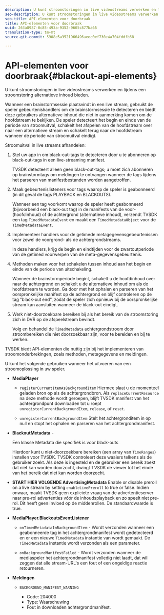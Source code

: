 ```yaml
---
description: U kunt stroomstoringen in live videostreams verwerken en tijdens een stroomstoring alternatieve inhoud bieden.
seo-description: U kunt stroomstoringen in live videostreams verwerken en tijdens een stroomstoring alternatieve inhoud bieden.
seo-title: API-elementen voor doorbraak
title: API-elementen voor doorbraak
uuid: 263a8987-0c85-493a-9352-9605c877ba65
translation-type: tm+mt
source-git-commit: 5908e5a3521966496aeec0ef730e4a704fddfb68

---
```



# API-elementen voor doorbraak{#blackout-api-elements}

U kunt stroomstoringen in live videostreams verwerken en tijdens een stroomstoring alternatieve inhoud bieden.

Wanneer een brainstormsessie plaatsvindt in een live stream, gebruikt de speler gebeurtenishandlers om de brainstormsessie te detecteren en biedt deze gebruikers alternatieve inhoud die niet in aanmerking komen om de hoofdstream te bekijken. De speler detecteert het begin en einde van de periode van stroomuitval, schakelt het afspelen van de hoofdstream over naar een alternatieve stream en schakelt terug naar de hoofdstream wanneer de periode van stroomuitval eindigt.

Stroomuitval in live streams afhandelen:

1. Stel uw app in om black-out-tags te detecteren door u te abonneren op black-out-tags in een live-streaming manifest.

   TVSDK detecteert alleen geen black-out-tags; u moet zich abonneren op brainstormtags om meldingen te ontvangen wanneer de tags tijdens het parseren van manifestbestanden worden aangetroffen.
1. Maak gebeurtenislisteners voor tags waarop de speler is geabonneerd (in dit geval de tags PLAYBACK en BLACKOUTS).

   Wanneer een tag voorkomt waarop de speler heeft geabonneerd (bijvoorbeeld een black-out tag) in de manifests van de voor- (hoofdinhoud) of de achtergrond (alternatieve inhoud), verzendt TVSDK een tag `TimedMetadataEvent` en maakt een `TimedMetadataObject` voor de `TimedMetadataEvent`.

1. Implementeer handlers voor de getimede metagegevensgebeurtenissen voor zowel de voorgrond- als de achtergrondstreams.

   In deze handlers, krijg de begin en eindtijden voor de zwartoutperiode van de getimed voorwerpen van de meta-gegevensgebeurtenis.
1. Methoden maken voor het schakelen tussen inhoud aan het begin en einde van de periode van uitschakeling.

   Wanneer de brainstormperiode begint, schakelt u de hoofdinhoud over naar de achtergrond en schakelt u de alternatieve inhoud om als de hoofdstream te worden. Ga door met het ophalen en parseren van het oorspronkelijke manifest op de achtergrond en blijf controleren op de tag &quot;black-out end&quot;, zodat de speler zich opnieuw bij de oorspronkelijke stream kan aansluiten wanneer de black-out eindigt.
1. Werk niet-doorzoekbare bereiken bij als het bereik van de stroomstoring zich in DVR op de afspeelstream bevindt.

   Volg en behandel de `TimedMetadata` achtergrondstroom door stroombereiken die niet doorzoekbaar zijn, voor te bereiden en bij te werken.

TVSDK biedt API-elementen die nuttig zijn bij het implementeren van stroomonderbrekingen, zoals methoden, metagegevens en meldingen.

U kunt het volgende gebruiken wanneer het uitvoeren van een stroomoplossing in uw speler.

* **MediaPlayer**

   * `registerCurrentItemAsBackgroundItem` Hiermee slaat u de momenteel geladen bron op als de achtergrondbron. Als `replaceCurrentResource` na deze methode wordt geroepen, blijft TVSDK manifest van het achtergrondpunt downloaden tot u roept `unregisterCurrentBackgroundItem`, `release`, of `reset`.

   * `unregisterCurrentBackgroundItem` Stelt het achtergronditem in op null en stopt het ophalen en parseren van het achtergrondmanifest.

* **BlackoutMetadata** -

   Een klasse Metadata die specifiek is voor black-outs.

   Hierdoor kunt u niet-doorzoekbare bereiken (een array van `TimeRanges`) instellen voor TVSDK. TVSDK controleert deze waaiers telkens als de gebruiker zoekt. Als deze is ingesteld en de gebruiker een bereik zoekt dat niet kan worden doorzocht, dwingt TVSDK de viewer tot het einde van het bereik dat niet kan worden doorzocht.

* **START HIER VOLGENDE AdvertisingMetadata** Enable or disable preroll on a live stream by setting `enableLivePreroll` to true or false. Indien onwaar, maakt TVSDK geen expliciete vraag van de advertentieserver naar pre-rol advertenties vóór de inhoudsplayback en zo speelt niet pre-rol. Dit heeft geen invloed op de middenrollen. De standaardwaarde is true.

* **MediaPlayer.BlackoutsEventListener**

   * `onTimedMetadataInBackgroundItem` - Wordt verzonden wanneer een geabonneerde tag in het achtergrondmanifest wordt gedetecteerd en er een nieuwe `TimedMetadata` instantie van wordt gemaakt. De `TimedMetadata` instantie wordt verzonden als een parameter.

   * `onBackgroundManifestFailed` - Wordt verzonden wanneer de mediaspeler het achtergrondmanifest volledig niet laadt, dat wil zeggen dat alle stream-URL&#39;s een fout of een ongeldige reactie retourneren.

* **Meldingen**

   * `BACKGROUND_MANIFEST_WARNING`

      * Code: 204000
      * Type: Waarschuwing
      * Fout in downloaden achtergrondmanifest.